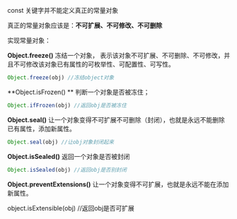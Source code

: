 const 关键字并不能定义真正的常量对象

真正的常量对象应该是：**不可扩展、不可修改、不可删除**

实现常量对象：

**Object.freeze()**  冻结一个对象，  表示该对象不可扩展、不可删除、不可修改，并且不可修改该对象已有属性的可枚举性、可配置性、可写性。

```javascript
Object.freeze(obj) //冻结object对象
```

**Object.isFrozen() ** 判断一个对象是否被冻住；

```javascript
Object.ifFrozen(obj) //返回obj是否被冻住
```

**Object.seal()**  让一个对象变得不可扩展不可删除（封闭），也就是永远不能删除已有属性，添加新属性。

```javascript
Object.seal(obj) //让obj对象封闭起来
```

**Object.isSealed()**  返回一个对象是否被封闭

```javascript
Object.isSealed(obj) //返回obj是否别封闭
```

**Object.preventExtensions()** 让一个对象变得不可扩展，也就是永远不能在添加新属性。

object.isExtensible(obj)   //返回obj是否可扩展



